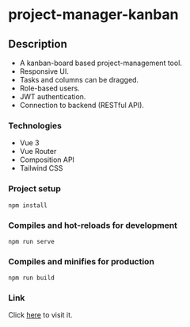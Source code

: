 # project-manager-kanban

## Description
- A kanban-board based project-management tool.
- Responsive UI.
- Tasks and columns can be dragged.
- Role-based users.
- JWT authentication.
- Connection to backend (RESTful API).

### Technologies
- Vue 3
- Vue Router
- Composition API
- Tailwind CSS

### Project setup
```
npm install
```

### Compiles and hot-reloads for development
```
npm run serve
```

### Compiles and minifies for production
```
npm run build
```

### Link
Click [here](http://206.189.196.40/project-manager) to visit it.